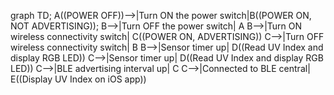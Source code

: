 graph TD;
A((POWER OFF))-->|Turn ON the power switch|B((POWER ON, NOT ADVERTISING));
B-->|Turn OFF the power switch| A
B-->|Turn ON wireless connectivity switch| C((POWER ON, ADVERTISING))
C-->|Turn OFF wireless connectivity switch| B
B-->|Sensor timer up| D((Read UV Index and display RGB LED))
C-->|Sensor timer up| D((Read UV Index and display RGB LED))
C-->|BLE advertising interval up| C
C-->|Connected to BLE central| E((Display UV Index on iOS app))
